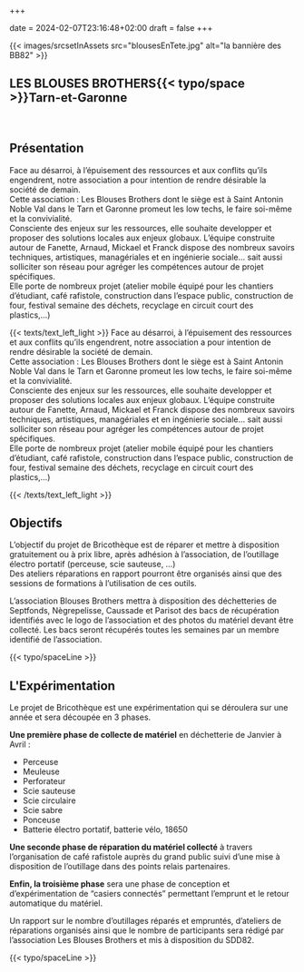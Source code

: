 +++

date = 2024-02-07T23:16:48+02:00
draft = false
+++

<div class="w-full px-2 md:px-0  mx-auto md:w-full md:grid md:grid-cols-5 font-bold text-center justify-center items-center bg-mycolor-300">
    <div class=" md:col-span-2 ">
        <!-- <img  class="object-cover object-center " src="images/blousesEnTete.jpg" alt="la bannière des blouses brothers"/>  -->
        {{< images/srcsetInAssets src="blousesEnTete.jpg" alt="la bannière des BB82" >}}
    </div>  
    <div class="md:col-span-3 ">
        <h2 class=" text-2xl md:text-3xl lg:text-4xl xl:text-5xl 2xl:text-6xl  text-white ">LES BLOUSES BROTHERS{{<  typo/space >}}<span class="italic md:text-2xl lg:text-3xl xl:text-4xl 2xl:text-5xl">Tarn-et-Garonne</span></h2>
    </div>
</div>

<br>

## Présentation

<div class="border border-gray-300 p-2 md:px-24 bg-gradient-to-r from-mycolor-300 via-mycolor-200 to-mycolor-200 text-left text-mycolor-900">

Face au désarroi, à l’épuisement des ressources et aux conflits qu’ils engendrent, notre association a pour intention de rendre désirable la société de demain.  
Cette association : Les Blouses Brothers dont le siège est à Saint Antonin Noble Val dans le Tarn et Garonne promeut les low techs, le faire soi-même et la convivialité.  
Consciente des enjeux sur les ressources, elle souhaite developper et proposer des solutions locales aux enjeux globaux.
L’équipe construite autour de Fanette, Arnaud, Mickael et Franck dispose des nombreux savoirs techniques, artistiques, managériales et en ingénierie sociale… sait aussi solliciter son réseau pour agréger les compétences autour de projet spécifiques.  
Elle porte de nombreux projet (atelier mobile équipé pour les chantiers d’étudiant, café rafistole, construction dans l’espace public, construction de four, festival semaine des déchets, recyclage en circuit court des plastics,…) 

</div>

{{< texts/text_left_light >}}
Face au désarroi, à l’épuisement des ressources et aux conflits qu’ils engendrent, notre association a pour intention de rendre désirable la société de demain.  
Cette association : Les Blouses Brothers dont le siège est à Saint Antonin Noble Val dans le Tarn et Garonne promeut les low techs, le faire soi-même et la convivialité.  
Consciente des enjeux sur les ressources, elle souhaite developper et proposer des solutions locales aux enjeux globaux.
L’équipe construite autour de Fanette, Arnaud, Mickael et Franck dispose des nombreux savoirs techniques, artistiques, managériales et en ingénierie sociale… sait aussi solliciter son réseau pour agréger les compétences autour de projet spécifiques.  
Elle porte de nombreux projet (atelier mobile équipé pour les chantiers d’étudiant, café rafistole, construction dans l’espace public, construction de four, festival semaine des déchets, recyclage en circuit court des plastics,…) 

{{< /texts/text_left_light >}}

## Objectifs

<div class="border border-gray-300 p-2 md:px-24 bg-gradient-to-r from-mycolor-100 via-mycolor-300 to-mycolor-100 text-left text-mycolor-900">

L’objectif du projet de Bricothèque est de réparer et mettre à disposition gratuitement ou à prix libre, après adhésion à l’association, de l’outillage électro portatif (perceuse, scie sauteuse, …)  
Des ateliers réparations en rapport pourront être organisés ainsi que des sessions de formations à l’utilisation de ces outils.  

L’association Blouses Brothers mettra à disposition des déchetteries de Septfonds, Nègrepelisse, Caussade et Parisot des bacs de récupération identifiés avec le logo de l’association et des photos du matériel devant être collecté.
Les bacs seront récupérés toutes les semaines par un membre identifié de l’association.  

</div>

{{<  typo/spaceLine >}}

## L'Expérimentation

Le projet de Bricothèque est une expérimentation qui se déroulera sur une année et sera découpée en 3 phases.

**Une première phase de collecte de matériel** en déchetterie de Janvier à Avril :

- Perceuse
- Meuleuse
- Perforateur
- Scie sauteuse
- Scie circulaire
- Scie sabre
- Ponceuse
- Batterie électro portatif, batterie vélo, 18650

**Une seconde phase de réparation du matériel collecté** à travers l’organisation de café rafistole auprès du grand public suivi d’une mise à disposition de l’outillage dans des points relais partenaires.

**Enfin, la troisième phase** sera une phase de conception et d’expérimentation de “casiers connectés” permettant l’emprunt et le retour automatique du matériel.

Un rapport sur le nombre d’outillages réparés et empruntés, d’ateliers de réparations organisés ainsi que le nombre de participants sera rédigé par l’association Les Blouses Brothers et mis à disposition du SDD82.

{{< typo/spaceLine >}}
